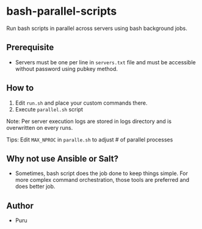 # bash-parallel-scripts
Run bash scripts in parallel across servers using bash background jobs.

## Prerequisite
- Servers must be one per line in `servers.txt` file and must be accessible without password using pubkey method.

## How to
1. Edit `run.sh` and place your custom commands there.
2. Execute `parallel.sh` script

Note: Per server execution logs are stored in logs directory and is overwritten on every runs.

Tips: Edit `MAX_NPROC` in `paralle.sh` to adjust # of parallel processes

## Why not use Ansible or Salt?
- Sometimes, bash script does the job done to keep things simple. For more complex command orchestration, those tools are preferred and does better job.

## Author
- Puru

